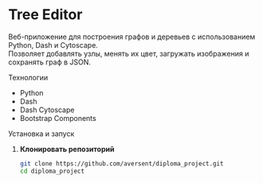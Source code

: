 # Tree Editor 

Веб-приложение для построения графов и деревьев с использованием Python, Dash и Cytoscape.  
Позволяет добавлять узлы, менять их цвет, загружать изображения и сохранять граф в JSON.  

 Технологии  
- Python  
- Dash  
- Dash Cytoscape  
- Bootstrap Components  

 Установка и запуск  
1. **Клонировать репозиторий**  
   ```bash
   git clone https://github.com/aversent/diploma_project.git
   cd diploma_project
